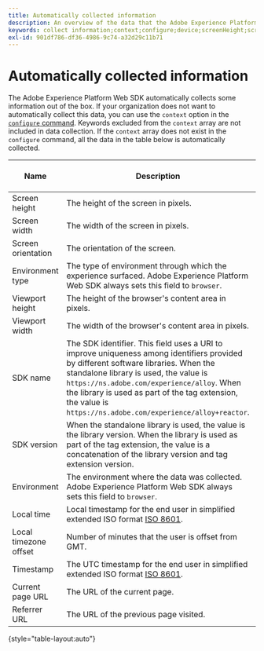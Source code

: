 ```yaml
---
title: Automatically collected information
description: An overview of the data that the Adobe Experience Platform Web SDK collects automatically.
keywords: collect information;context;configure;device;screenHeight;screen Height;screenOrientation;screen Orientation;screenWidth;screen Width;environment;viewportHeight;viewport Height;viewportWidth;viewport Width;crowserDetails;browser details;implementationDetails;implementation Details;name;version;placeContext;localTime;local Time;localTimezoneOffset;local Timezone Offset;timestamp;web;url;webPageDetails;web Page Details;webReferrer;web Referrer;landscape;portrait;
exl-id: 901df786-df36-4986-9c74-a32d29c11b71
---
```

# Automatically collected information

The Adobe Experience Platform Web SDK automatically collects some information out of the box. If your organization does not want to automatically collect this data, you can use the `context` option in the [`configure` command](../fundamentals/configuring-the-sdk.md). Keywords excluded from the `context` array are not included in data collection. If the `context` array does not exist in the `configure` command, all the data in the table below is automatically collected.

| Name | Description | `context` array keyword | XDM path | Example value |
| --- | --- | --- | --- | --- |
| Screen height | The height of the screen in pixels. | `device` | `events[].xdm.device.screenHeight` | `900` |
| Screen width | The width of the screen in pixels. | `device` | `events[].xdm.device.screenWidth` | `1440` |
| Screen orientation | The orientation of the screen. | `device` | `events[].xdm.device.screenOrientation` | `landscape` or `portrait` |
| Environment type | The type of environment through which the experience surfaced. Adobe Experience Platform Web SDK always sets this field to `browser`. | `environment` | `events[].xdm.environment.type` | `browser` |
| Viewport height | The height of the browser's content area in pixels. | `environment` | `events[].xdm.environment.browserDetails.viewportHeight` | `679` |
| Viewport width | The width of the browser's content area in pixels. | `environment` | `events[].xdm.environment.browserDetails.viewportWidth` | `642` |
| SDK name | The SDK identifier. This field uses a URI to improve uniqueness among identifiers provided by different software libraries. When the standalone library is used, the value is `https://ns.adobe.com/experience/alloy`. When the library is used as part of the tag extension, the value is `https://ns.adobe.com/experience/alloy+reactor`. | | `events[].xdm.implementationDetails.name` | `https://ns.adobe.com/experience/alloy` |
| SDK version | When the standalone library is used, the value is the library version. When the library is used as part of the tag extension, the value is a concatenation of the library version and tag extension version. | | `events[].xdm.implementationDetails.version` | `2.1.0+2.1.3` |
| Environment | The environment where the data was collected. Adobe Experience Platform Web SDK always sets this field to `browser`. | | `events[].xdm.implementationDetails.environment` | `browser` |
| Local time | Local timestamp for the end user in simplified extended ISO format [ISO 8601](https://datatracker.ietf.org/doc/html/rfc3339#section-5.6). | `placeContext` | `events[].xdm.placeContext.localTime` | `YYYY-08-07T15:47:17.129-07:00` |
| Local timezone offset | Number of minutes that the user is offset from GMT. | `placeContext` | `events[].xdm.placeContext.localTimezoneOffset` | `360` |
| Timestamp | The UTC timestamp for the end user in simplified extended ISO format [ISO 8601](https://datatracker.ietf.org/doc/html/rfc3339#section-5.6). | Always included | `events[].xdm.timestamp` | `YYYY-08-07T22:47:17.129Z` |
| Current page URL | The URL of the current page. | `web` | `events[].xdm.web.webPageDetails.URL` | `https://example.com/index.html` |
| Referrer URL | The URL of the previous page visited. | `web` | `events[].xdm.web.webReferrer.URL` | `http://example.org/linkedpage.html` |

{style="table-layout:auto"}
